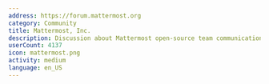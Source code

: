 ```yaml
---
address: https://forum.mattermost.org
category: Community
title: Mattermost, Inc.
description: Discussion about Mattermost open-source team communication
userCount: 4137
icon: mattermost.png
activity: medium
language: en_US
---
```

